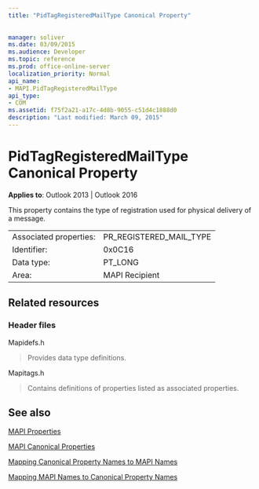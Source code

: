 ```yaml
---
title: "PidTagRegisteredMailType Canonical Property"
 
 
manager: soliver
ms.date: 03/09/2015
ms.audience: Developer
ms.topic: reference
ms.prod: office-online-server
localization_priority: Normal
api_name:
- MAPI.PidTagRegisteredMailType
api_type:
- COM
ms.assetid: f75f2a21-a17c-4d8b-9055-c51d4c1888d0
description: "Last modified: March 09, 2015"
---
```


# PidTagRegisteredMailType Canonical Property

  
  
**Applies to**: Outlook 2013 | Outlook 2016 
  
This property contains the type of registration used for physical delivery of a message.
  
|||
|:-----|:-----|
|Associated properties:  <br/> |PR_REGISTERED_MAIL_TYPE  <br/> |
|Identifier:  <br/> |0x0C16  <br/> |
|Data type:  <br/> |PT_LONG  <br/> |
|Area:  <br/> |MAPI Recipient  <br/> |
   
## Related resources

### Header files

Mapidefs.h
  
> Provides data type definitions.
    
Mapitags.h
  
> Contains definitions of properties listed as associated properties.
    
## See also



[MAPI Properties](mapi-properties.md)
  
[MAPI Canonical Properties](mapi-canonical-properties.md)
  
[Mapping Canonical Property Names to MAPI Names](mapping-canonical-property-names-to-mapi-names.md)
  
[Mapping MAPI Names to Canonical Property Names](mapping-mapi-names-to-canonical-property-names.md)

